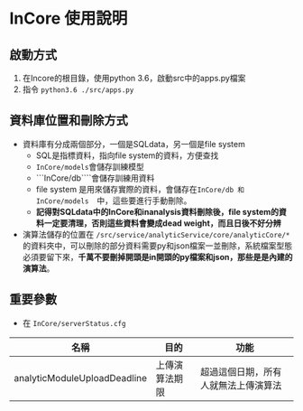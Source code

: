 # InCore 使用說明
## 啟動方式
1. 在Incore的根目錄，使用python 3.6，啟動src中的apps.py檔案
2. 指令 ```python3.6 ./src/apps.py```
## 資料庫位置和刪除方式
* 資料庫有分成兩個部分，一個是SQLdata，另一個是file system
  * SQL是指標資料，指向file system的資料，方便查找
  * ```InCore/models```會儲存訓練模型
  * ```InCore/db````會儲存訓練用資料
  * file system 是用來儲存實際的資料，會儲存在```InCore/db 和 InCore/models  ```中，這些要進行手動刪除。
  * **記得對SQLdata中的InCore和inanalysis資料刪除後，file system的資料一定要清理，否則這些資料會變成dead weight，而且日後不好分辨**
* 演算法儲存的位置在 ```/src/service/analyticService/core/analyticCore/*```的資料夾中，可以刪除的部分資料需要py和json檔案一並刪除，系統檔案型態必須要留下來，**千萬不要刪掉開頭是in開頭的py檔案和json，那些是是內建的演算法**。

## 重要參數
* 在 ```InCore/serverStatus.cfg ```

| 名稱      | 目的      | 功能     |
| -------- | -------- | -------- |
|analyticModuleUploadDeadline|上傳演算法期限|超過這個日期，所有人就無法上傳演算法|
